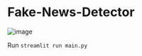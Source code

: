 # Fake-News-Detector

![image](https://user-images.githubusercontent.com/75296055/151134974-655961ad-82c0-4f4b-9b80-c3641178aaf2.png)

Run `streamlit run main.py`
